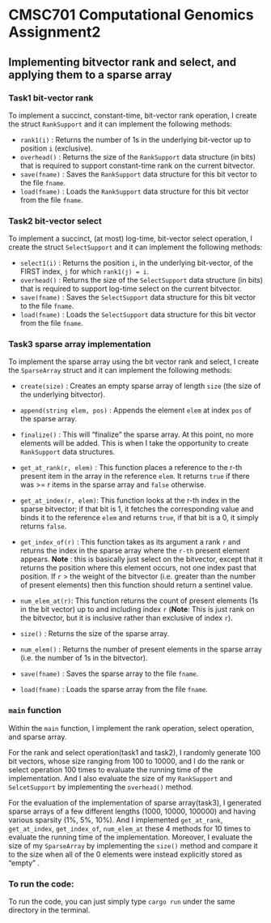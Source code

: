 # CMSC701 Computational Genomics Assignment2
##  Implementing bitvector rank and select, and applying them to a sparse array

### Task1 bit-vector rank

To implement a succinct, constant-time, bit-vector rank operation, I create the struct `RankSupport` and it can implement the following methods:

- `rank1(i)` : Returns the number of 1s in the underlying bit-vector up to position `i` (exclusive).
- `overhead()` : Returns the size of the `RankSupport` data structure (in bits) that is required to support constant-time rank on the current bitvector.
- `save(fname)` : Saves the `RankSupport` data structure for this bit vector to the file `fname`.
- `load(fname)` : Loads the `RankSupport` data structure for this bit vector from the file `fname`.


### Task2 bit-vector select

To implement a succinct, (at most) log-time, bit-vector select operation, I create the struct `SelectSupport` and it can implement the following methods:

- `select1(i)` : Returns the position `i`, in the underlying bit-vector, of the FIRST index, `j` for which `rank1(j) = i`.
- `overhead()` : Returns the size of the `SelectSupport` data structure (in bits) that is required to support log-time select on the current bitvector.
- `save(fname)` : Saves the `SelectSupport` data structure for this bit vector to the file `fname`.
- `load(fname)` : Loads the `SelectSupport` data structure for this bit vector from the file `fname`.

### Task3 sparse array implementation

To implement the sparse array using the bit vector rank and select, I create the `SparseArray` struct and it can implement the following methods:

- `create(size)` : Creates an empty sparse array of length `size` (the size of the underlying bitvector).

- `append(string elem, pos)` : Appends the element `elem` at index `pos` of the sparse array.

- `finalize()` : This will “finalize” the sparse array. At this point, no more elements will be added. This is when I take the opportunity to create `RankSupport` data structures.

- `get_at_rank(r, elem)` : This function places a reference to the r-th present item in the array in the reference `elem`. It returns `true` if there was >= r items in the sparse array and `false` otherwise.

- `get_at_index(r, elem)`: This function looks at the r-th index in the sparse bitvector; if that bit is 1, it fetches the corresponding value and binds it to the reference `elem` and returns `true`, if that bit is a 0, it simply returns `false`.

- `get_index_of(r)` : This function takes as its argument a rank `r` and returns the index in the sparse array where the `r-th` present element appears. **Note** : this is basically just select on the bitvector, except that it returns the position where this element occurs, not one index past that position. If `r` > the weight of the bitvector (i.e. greater than the number of present elements) then this function should return a sentinel value.

- `num_elem_at(r)`: This function returns the count of present elements (1s in the bit vector) up to and including index `r` (**Note**: This is just rank on the bitvector, but it is inclusive rather than exclusive of index `r`).

- `size()` : Returns the size of the sparse array.

- `num_elem()` : Returns the number of present elements in the sparse array (i.e. the number of 1s in the bitvector).

- `save(fname)` : Saves the sparse array to the file `fname`.

- `load(fname)` : Loads the sparse array from the file `fname`.

### `main` function

Within the `main` function, I implement the rank operation, select operation, and sparse array. 

For the rank and select operation(task1 and task2), I randomly generate 100 bit vectors, whose size ranging from 100 to 10000, and I do the rank or select operation 100 times to evaluate the running time of the implementation. And I also evaluate the size of my `RankSupport` and `SelcetSupport` by implementing the `overhead()` method.

For the evaluation of the implementation of sparse array(task3), I generated sparse arrays of a few different lengths (1000, 10000, 100000) and having various sparsity (1%, 5%, 10%). And I implemented `get_at_rank`, `get_at_index`, `get_index_of`, `num_elem_at` these 4 methods for 10 times to evaluate the running time of the implementation. Moreover, I evaluate the size of my `SparseArray` by implementing the `size()` method and compare it to the size when all of the 0 elements were instead explicitly stored as “empty” .


### To run the code:

To run the code, you can just simply type `cargo run` under the same directory in the terminal.
